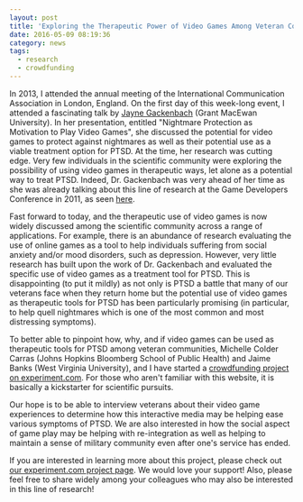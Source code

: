 ```yaml
---
layout: post
title: 'Exploring the Therapeutic Power of Video Games Among Veteran Communities'
date: 2016-05-09 08:19:36
category: news
tags:
  - research
  - crowdfunding
---
```


In 2013, I attended the annual meeting of the International Communication Association in London, England. On the first day of this week-long event, I attended a fascinating talk by [Jayne Gackenbach](http://academic.macewan.ca/gackenbachj/) (Grant MacEwan University). In her presentation, entitled "Nightmare Protection as Motivation to Play Video Games", she discussed the potential for video games to protect against nightmares as well as their potential use as a viable treatment option for PTSD. At the time, her research was cutting edge. Very few individuals in the scientific community were exploring the possibility of using video games in therapeutic ways, let alone as a potential way to treat PTSD. Indeed, Dr. Gackenbach was very ahead of her time as she was already talking about this line of research at the Game Developers Conference in 2011, as seen [here](https://www.youtube.com/watch?v=E_z8Bhkd9rw).

Fast forward to today, and the therapeutic use of video games is now widely discussed among the scientific community across a range of applications. For example, there is an abundance of research evaluating the use of online games as a tool to help individuals suffering from social anxiety and/or mood disorders, such as depression. However, very little research has built upon the work of Dr. Gackenbach and evaluated the specific use of video games as a treatment tool for PTSD. This is disappointing (to put it mildly) as not only is PTSD a battle that many of our veterans face when they return home but the potential use of video games as therapeutic tools for PTSD has been particularly promising (in particular, to help quell nightmares which is one of the most common and most distressing symptoms).

To better able to pinpoint how, why, and if video games can be used as therapeutic tools for PTSD among veteran communities, Michelle Colder Carras (Johns Hopkins Bloomberg School of Public Health) and Jaime Banks (West Virginia University), and I have started a [crowdfunding project on experiment.com](https://experiment.com/projects/how-do-veterans-in-mental-health-treatment-use-video-games-to-improve-their-social-and-psychological-well-being). For those who aren't familiar with this website, it is basically a kickstarter for scientific pursuits.

Our hope is to be able to interview veterans about their video game experiences to determine how this interactive media may be helping ease various symptoms of PTSD. We are also interested in how the social aspect of game play may be helping with re-integration as well as helping to maintain a sense of military community even after one's service has ended.

If you are interested in learning more about this project, please check out [our experiment.com project page](https://experiment.com/projects/how-do-veterans-in-mental-health-treatment-use-video-games-to-improve-their-social-and-psychological-well-being). We would love your support! Also, please feel free to share widely among your colleagues who may also be interested in this line of research!
